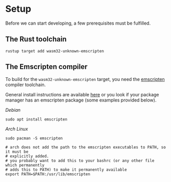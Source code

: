 # Setup

Before we can start developing, a few prerequisites must be fulfilled.

## The Rust toolchain

```shell
rustup target add wasm32-unknown-emscripten
```

## The Emscripten compiler

To build for the `wasm32-unknown-emscripten` target, you need the [emscripten](https://emscripten.org/) compiler toolchain.

General install instructions are available [here](https://emscripten.org/docs/getting_started/downloads.html) or you look if your package manager has an emscripten package (some examples provided below).

_Debian_
```shell
sudo apt install emscripten
```

_Arch Linux_
```shell
sudo pacman -S emscripten

# arch does not add the path to the emscripten executables to PATH, so it must be 
# explicitly added.
# you probably want to add this to your bashrc (or any other file which permanently 
# adds this to PATH) to make it permanently available
export PATH=$PATH:/usr/lib/emscripten
```
